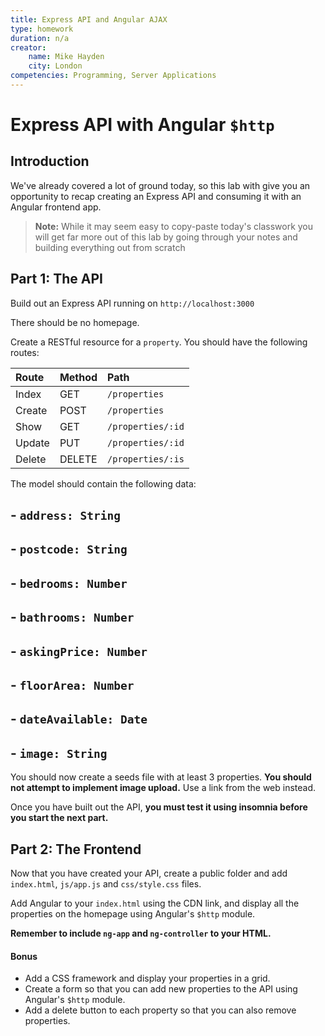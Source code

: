 ```yaml
---
title: Express API and Angular AJAX
type: homework
duration: n/a
creator:
    name: Mike Hayden
    city: London
competencies: Programming, Server Applications
---
```


# Express API with Angular `$http`

## Introduction

We've already covered a lot of ground today, so this lab with give you an opportunity to recap creating an Express API and consuming it with an Angular frontend app.

>**Note:** While it may seem easy to copy-paste today's classwork you will get far more out of this lab by going through your notes and building everything out from scratch

## Part 1: The API

Build out an Express API running on `http://localhost:3000`

There should be no homepage.

Create a RESTful resource for a `property`. You should have the following routes:

| Route  | Method | Path |
|:-------|:-------|:-----|
| Index  | GET    | `/properties` |
| Create | POST   | `/properties` |
| Show   | GET    | `/properties/:id` |
| Update | PUT    | `/properties/:id` |
| Delete | DELETE | `/properties/:is` |

The model should contain the following data:

## - `address: String`
## - `postcode: String`
## - `bedrooms: Number`
## - `bathrooms: Number`
## - `askingPrice: Number`
## - `floorArea: Number`
## - `dateAvailable: Date`
## - `image: String`

You should now create a seeds file with at least 3 properties. **You should not attempt to implement image upload.** Use a link from the web instead.

Once you have built out the API, **you must test it using insomnia before you start the next part.**

## Part 2: The Frontend

Now that you have created your API, create a public folder and add `index.html`, `js/app.js` and `css/style.css` files.

Add Angular to your `index.html` using the CDN link, and display all the properties on the homepage using Angular's `$http` module.

**Remember to include `ng-app` and `ng-controller` to your HTML.**

#### Bonus

- Add a CSS framework and display your properties in a grid.
- Create a form so that you can add new properties to the API using Angular's `$http` module.
- Add a delete button to each property so that you can also remove properties.